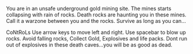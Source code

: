 You are in an unsafe underground gold mining site. The mines starts collapsing with rain of rocks. Death rocks are haunting you in these mines. Call it a warzone between you and the rocks. Survive as long as you can...

CoNtRoLs
Use arrow keys to move left and right.
Use spacebar to blow up rocks.
Avoid falling rocks, Collect Gold, Explosives and life packs. Dont run out of explosives in these death caves...you will be as good as dead.